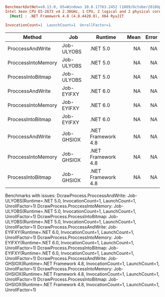 ``` ini

BenchmarkDotNet=v0.13.0, OS=Windows 10.0.17763.2452 (1809/October2018Update/Redstone5), VM=Hyper-V
Intel Xeon CPU E5-2673 v4 2.30GHz, 1 CPU, 2 logical and 2 physical cores
  [Host] : .NET Framework 4.8 (4.8.4420.0), X64 RyuJIT

InvocationCount=1  LaunchCount=1  UnrollFactor=1  

```
|             Method |        Job |            Runtime | Mean | Error |
|------------------- |----------- |------------------- |-----:|------:|
|   ProccessAndWrite | Job-ULYOBS |           .NET 5.0 |   NA |    NA |
| ProccessIntoMemory | Job-ULYOBS |           .NET 5.0 |   NA |    NA |
|  ProcessIntoBitmap | Job-ULYOBS |           .NET 5.0 |   NA |    NA |
|   ProccessAndWrite | Job-EYIFXY |           .NET 6.0 |   NA |    NA |
| ProccessIntoMemory | Job-EYIFXY |           .NET 6.0 |   NA |    NA |
|  ProcessIntoBitmap | Job-EYIFXY |           .NET 6.0 |   NA |    NA |
|   ProccessAndWrite | Job-GHSIOX | .NET Framework 4.8 |   NA |    NA |
| ProccessIntoMemory | Job-GHSIOX | .NET Framework 4.8 |   NA |    NA |
|  ProcessIntoBitmap | Job-GHSIOX | .NET Framework 4.8 |   NA |    NA |

Benchmarks with issues:
  DcrawProcess.ProccessAndWrite: Job-ULYOBS(Runtime=.NET 5.0, InvocationCount=1, LaunchCount=1, UnrollFactor=1)
  DcrawProcess.ProccessIntoMemory: Job-ULYOBS(Runtime=.NET 5.0, InvocationCount=1, LaunchCount=1, UnrollFactor=1)
  DcrawProcess.ProcessIntoBitmap: Job-ULYOBS(Runtime=.NET 5.0, InvocationCount=1, LaunchCount=1, UnrollFactor=1)
  DcrawProcess.ProccessAndWrite: Job-EYIFXY(Runtime=.NET 6.0, InvocationCount=1, LaunchCount=1, UnrollFactor=1)
  DcrawProcess.ProccessIntoMemory: Job-EYIFXY(Runtime=.NET 6.0, InvocationCount=1, LaunchCount=1, UnrollFactor=1)
  DcrawProcess.ProcessIntoBitmap: Job-EYIFXY(Runtime=.NET 6.0, InvocationCount=1, LaunchCount=1, UnrollFactor=1)
  DcrawProcess.ProccessAndWrite: Job-GHSIOX(Runtime=.NET Framework 4.8, InvocationCount=1, LaunchCount=1, UnrollFactor=1)
  DcrawProcess.ProccessIntoMemory: Job-GHSIOX(Runtime=.NET Framework 4.8, InvocationCount=1, LaunchCount=1, UnrollFactor=1)
  DcrawProcess.ProcessIntoBitmap: Job-GHSIOX(Runtime=.NET Framework 4.8, InvocationCount=1, LaunchCount=1, UnrollFactor=1)
